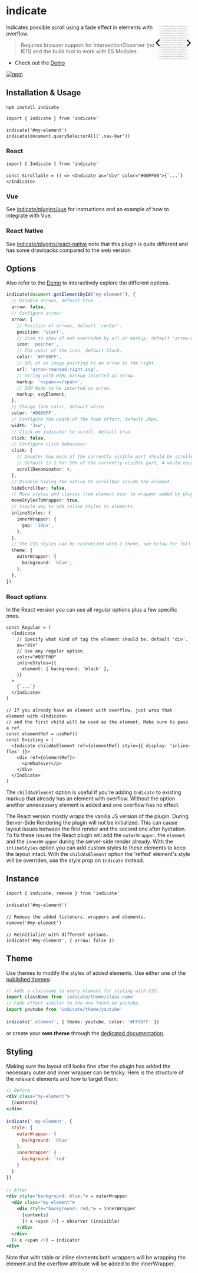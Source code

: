 # indicate

<img align="right" src="https://github.com/tobua/indicate/raw/master/logo.png" width="20%" alt="Indicate Scroll Plugin" />

Indicates possible scroll using a fade effect in elements with overflow.

> Requires browser support for IntersectionObserver (no IE11) and the build tool to work with ES Modules.

- Check out the [Demo](https://tobua.github.io/indicate)

[![npm](https://img.shields.io/npm/v/indicate)](https://npmjs.com/indicate)

## Installation & Usage

```
npm install indicate
```

```tsx
import { indicate } from 'indicate'

indicate('#my-element')
indicate(document.querySelectorAll('.nav-bar'))
```

### React

```tsx
import { Indicate } from 'indicate'

const Scrollable = () => <Indicate as="div" color="#00FF00">{`...`}</Indicate>
```

### Vue

See [indicate/plugins/vue](https://github.com/tobua/indicate/tree/master/plugins/vue) for instructions and an example of how to integrate with Vue.

### React Native

See [indicate/plugins/react-native](https://github.com/tobua/indicate/tree/master/plugins/react-native) note that this plugin is quite different and has some drawbacks compared to the web version.

## Options

Also refer to the [Demo](https://tobua.github.io/indicate) to interactively explore the different options.

```ts
indicate(document.getElementById('my-element'), {
  // Disable arrows, default true.
  arrow: false,
  // Configure arrow:
  arrow: {
    // Position of arrows, default 'center'.
    position: 'start',
    // Icon to show if not overriden by url or markup, default 'arrow-rounded'.
    icon: 'pointer',
    // The color of the icon, default black.
    color: '#FF00FF',
    // URL of an image pointing to an arrow to the right.
    url: 'arrow-rounded-right.svg',
    // String with HTML markup inserted as arrow.
    markup: '<span>→</span>',
    // DOM Node to be inserted as arrow.
    markup: svgElement,
  },
  // Change fade color, default white.
  color: '#0000FF',
  // Configure the width of the fade effect, default 20px.
  width: '3vw',
  // Click on indicator to scroll, default true.
  click: false,
  // Configure click behaviour:
  click: {
    // Denotes how much of the currently visible part should be scrolled by a click.
    // Default is 2 for 50% of the currently visible part, 4 would equal to 25%.
    scrollDenominator: 4,
  },
  // Disable hiding the native OS scrollbar inside the element.
  hideScrollbar: false,
  // Move styles and classes from element over to wrapper added by plugin.
  moveStylesToWrapper: true,
  // Simple way to add inline styles to elements.
  inlineStyles: {
    innerWrapper: {
      gap: '10px',
    },
  },
  // The CSS styles can be customized with a theme, see below for full documentation.
  theme: {
    outerWrapper: {
      background: 'blue',
    },
  },
})
```

### React options

In the React version you can use all regular options plus a few specific ones.

```tsx
const Regular = (
  <Indicate
    // Specify what kind of tag the element should be, default 'div'.
    as="div"
    // Use any regular option.
    color="#00FF00"
    inlineStyles={{
      element: { background: 'black' },
    }}
  >
    {`...`}
  </Indicate>
)

// If you already have an element with overflow, just wrap that element with <Indicate>
// and the first child will be used as the element. Make sure to pass a ref.
const elementRef = useRef()
const Existing = (
  <Indicate childAsElement ref={elementRef} style={{ display: 'inline-flex' }}>
    <div ref={elementRef}>
      <p>Whatever</p>
    </div>
  </Indicate>
)
```

The `childAsElement` option is useful if you're adding `Indicate` to existing markup that
already has an element with overflow. Without the option another unnecessary element is
added and one overflow has no effect.

The React version mostly wraps the vanilla JS version of the plugin. During Server-Side
Rendering the plugin will not be initialized. This can cause layout issues between the
first render and the second one after hydration. To fix these issues the React plugin will
add the `outerWrapper`, the `element` and the `innerWrapper` during the server-side render
already. With the `inlineStyles` option you can add custom styles to these elements to
keep the layout intact. With the `childAsElement` option the 'reffed' element's style will
be overriden, use the style prop on `Indicate` instead.

## Instance

```tsx
import { indicate, remove } from 'indicate'

indicate('#my-element')

// Remove the added listeners, wrappers and elements.
remove('#my-element')

// Reinitialize with different options.
indicate('#my-element', { arrow: false })
```

## Theme

Use themes to modify the styles of added elements. Use either one of the [published themes](https://github.com/tobua/indicate/tree/master/theme):

```ts
// Adds a classname to every element for styling with CSS.
import className from 'indicate/theme/class-name'
// Fade effect similar to the one found on youtube.
import youtube from 'indicate/theme/youtube'

indicate('.element', { theme: youtube, color: '#FF00FF' })
```

or create your **own theme** through the [dedicated documentation](https://github.com/tobua/indicate/tree/master/theme).

## Styling

Making sure the layout still looks fine after the plugin has added the necessary outer and inner wrapper can be tricky. Here is the structure of the relevant elements and how to target them:

```jsx
// Before
<div class="my-element">
  {contents}
</div>

indicate('.my-element', {
  style: {
    outerWrapper: {
      background: 'blue'
    },
    innerWrapper: {
      background: 'red'
    }
  }
})

// After
<div style="background: blue;"> → outerWrapper
  <div class="my-element">
    <div style="background: red;"> → innerWrapper
      {contents}
      {4 x <span />} → observer (invisible)
    </div>
  </div>
  {4 x <span />} → indicator
<div>
```

Note that with table or inline elements both wrappers will be wrapping the element and the overflow attribute will be added to the innerWrapper.
